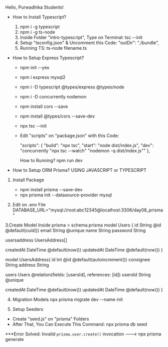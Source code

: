 Hello, Purwadhika Students!

+ How to Install Typescript?

    1. npm i -g typescript
    2. npm i -g ts-node
    3. Inside Folder "intro-typescript", Type on Terminal: tsc --init
    4. Setup "tsconfig.json" & Uncomment this Code: "outDir": "./bundle", 
    5. Running TS: ts-node filename.ts

+ How to Setup Express Typescript?
    -   npm init --yes
    -   npm i express mysql2
    -   npm i -D typescript @types/express @types/node
    -   npm i -D concurrently nodemon
    -   npm install cors --save
    -   npm install @types/cors --save-dev
    -   npx tsc --init
    -   Edit "scripts" on "package.json" with this Code:
        
        "scripts": {
            "build": "npx tsc",
            "start": "node dist/index.js",
            "dev": "concurrently \"npx tsc --watch\" \"nodemon -q dist/index.js\""
        },

        How to Running? npm run dev

+ How to Setup ORM Prisma?
USING JAVASCRIPT or TYPESCRIPT
1. Install Package
    - npm install prisma --save-dev
    - npx prisma init --datasource-provider mysql

2. Edit on .env File
DATABASE_URL="mysql://root:abc12345@localhost:3306/day08_prisma"

3.Create Model Inside prisma > schema.prisma
model Users {
  id    String     @id @default(cuid())
  email String  @unique
  name  String
  password String

  usersaddress UsersAddress[]

  createdAt DateTime @default(now()) 
  updatedAt DateTime @default(now()) 
}

model UsersAddress{
  id    Int     @id @default(autoincrement())
  consignee String 
  address String

  users Users @relation(fields: [usersId], references: [id])
  usersId String @unique  

  createdAt DateTime @default(now()) 
  updatedAt DateTime @default(now()) 
}

4. Migration Models
npx prisma migrate dev --name init

5. Setup Seeders
- Create "seed.js" on "prisma" Folders
- After That, You Can Execute This Command: 
npx prisma db seed

***Error Solved:
Invalid `prisma.user.create()` invocation ---> npx prisma generate

